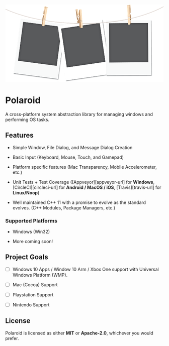 <p align="center">
  <img src="Logo.png" alt="Logo"/>
</p>

# Polaroid

A cross-platform system abstraction library for managing windows and performing OS tasks. 

## Features

- Simple Window, File Dialog, and Message Dialog Creation

- Basic Input (Keyboard, Mouse, Touch, and Gamepad)

- Platform specific features (Mac Transparency, Mobile Accelerometer, etc.)

- Unit Tests + Test Coverage ([Appveyor][appveyor-url] for **Windows**, [CircleCI][circleci-url] for **Android / MacOS / iOS**, [Travis][travis-url] for **Linux/Noop**)

- Well maintained C++ 11 with a promise to evolve as the standard evolves. (C++ Modules, Package Managers, etc.)

### Supported Platforms

- Windows (Win32)

- More coming soon!

## Project Goals

- [ ] Windows 10 Apps / Window 10 Arm / Xbox One support with Universal Windows Platform (WMP).

- [ ] Mac (Cocoa) Support

- [ ] Playstation Support

- [ ] Nintendo Support

## License

Polaroid is licensed as either **MIT** or **Apache-2.0**, whichever you would prefer.

